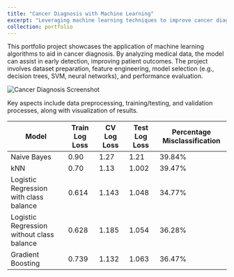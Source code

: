 ```yaml
---
title: "Cancer Diagnosis with Machine Learning"
excerpt: "Leveraging machine learning techniques to improve cancer diagnosis accuracy." ![Cancer Diagnosis Screenshot]({{site.baseurl}}/images/1.png)
collection: portfolio
---
```


This portfolio project showcases the application of machine learning algorithms to aid in cancer diagnosis. By analyzing medical data, the model can assist in early detection, improving patient outcomes. The project involves dataset preparation, feature engineering, model selection (e.g., decision trees, SVM, neural networks), and performance evaluation.


![Cancer Diagnosis Screenshot]({{site.baseurl}}/images/1.png)

Key aspects include data preprocessing, training/testing, and validation processes, along with visualization of results.
 
| Model             | Train Log Loss | CV Log Loss | Test Log Loss | Percentage Misclassification |
|-------------------|----------|-----------|---------|----------|
| Naive Bayes      | 0.90      | 1.27      | 1.21    | 39.84%     |
| kNN               | 0.70      | 1.13      | 1.002    | 39.47%     |
| Logistic Regression with class balance     | 0.614     | 1.143      | 1.048    | 34.77%    |
| Logistic Regression without class balance     | 0.628      | 1.185      | 1.054    | 36.28%     |
| Gradient Boosting  | 0.739      | 1.132      | 1.063    | 36.47%     |
